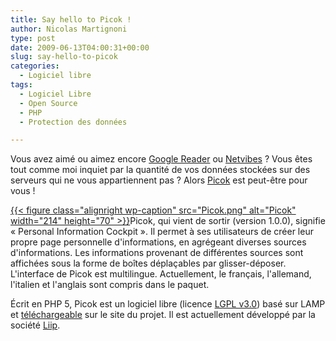 ```yaml
---
title: Say hello to Picok !
author: Nicolas Martignoni
type: post
date: 2009-06-13T04:00:31+00:00
slug: say-hello-to-picok
categories:
  - Logiciel libre
tags:
  - Logiciel Libre
  - Open Source
  - PHP
  - Protection des données

---
```

Vous avez aimé ou aimez encore [Google Reader][1] ou [Netvibes][2] ? Vous êtes tout comme moi inquiet par la quantité de vos données stockées sur des serveurs qui ne vous appartiennent pas ? Alors [Picok][3] est peut-être pour vous !

[{{< figure class="alignright wp-caption" src="Picok.png" alt="Picok" width="214" height="70" >}}][4]Picok, qui vient de sortir (version 1.0.0), signifie « Personal Information Cockpit ». Il permet à ses utilisateurs de créer leur propre page personnelle d'informations, en agrégeant diverses sources d'informations. Les informations provenant de différentes sources sont affichées sous la forme de boîtes déplaçables par glisser-déposer. L'interface de Picok est multilingue. Actuellement, le français, l'allemand, l'italien et l'anglais sont compris dans le paquet.

Écrit en PHP 5, Picok est un logiciel libre (licence [LGPL v3.0][5]) basé sur LAMP et [téléchargeable][6] sur le site du projet. Il est actuellement développé par la société [Liip][7].

 [1]: https://www.google.com/reader
 [2]: http://www.netvibes.com/
 [3]: http://www.picok.org/
 [4]: http://picok.org
 [5]: http://www.gnu.org/licenses/lgpl-3.0.txt
 [6]: http://picok.org/get_picok/
 [7]: http://liip.ch/

<!--more-->
